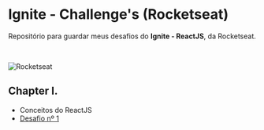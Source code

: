 # Ignite - Challenge's (Rocketseat)
Repositório para guardar meus desafios do <strong>Ignite - ReactJS</strong>, da Rocketseat.

<br> 

![Rocketseat](https://repository-images.githubusercontent.com/344824358/0ff8ac80-8026-11eb-8ed1-e8b77764fbcd)

## Chapter I.
- Conceitos do ReactJS
- <a href="https://github.com/beadobruski/ignite-challenge1">Desafio nº 1</a>
#



